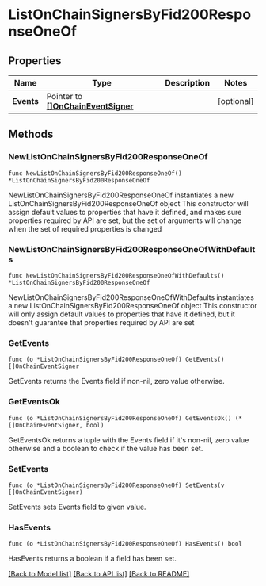 # ListOnChainSignersByFid200ResponseOneOf

## Properties

Name | Type | Description | Notes
------------ | ------------- | ------------- | -------------
**Events** | Pointer to [**[]OnChainEventSigner**](OnChainEventSigner.md) |  | [optional] 

## Methods

### NewListOnChainSignersByFid200ResponseOneOf

`func NewListOnChainSignersByFid200ResponseOneOf() *ListOnChainSignersByFid200ResponseOneOf`

NewListOnChainSignersByFid200ResponseOneOf instantiates a new ListOnChainSignersByFid200ResponseOneOf object
This constructor will assign default values to properties that have it defined,
and makes sure properties required by API are set, but the set of arguments
will change when the set of required properties is changed

### NewListOnChainSignersByFid200ResponseOneOfWithDefaults

`func NewListOnChainSignersByFid200ResponseOneOfWithDefaults() *ListOnChainSignersByFid200ResponseOneOf`

NewListOnChainSignersByFid200ResponseOneOfWithDefaults instantiates a new ListOnChainSignersByFid200ResponseOneOf object
This constructor will only assign default values to properties that have it defined,
but it doesn't guarantee that properties required by API are set

### GetEvents

`func (o *ListOnChainSignersByFid200ResponseOneOf) GetEvents() []OnChainEventSigner`

GetEvents returns the Events field if non-nil, zero value otherwise.

### GetEventsOk

`func (o *ListOnChainSignersByFid200ResponseOneOf) GetEventsOk() (*[]OnChainEventSigner, bool)`

GetEventsOk returns a tuple with the Events field if it's non-nil, zero value otherwise
and a boolean to check if the value has been set.

### SetEvents

`func (o *ListOnChainSignersByFid200ResponseOneOf) SetEvents(v []OnChainEventSigner)`

SetEvents sets Events field to given value.

### HasEvents

`func (o *ListOnChainSignersByFid200ResponseOneOf) HasEvents() bool`

HasEvents returns a boolean if a field has been set.


[[Back to Model list]](../README.md#documentation-for-models) [[Back to API list]](../README.md#documentation-for-api-endpoints) [[Back to README]](../README.md)


